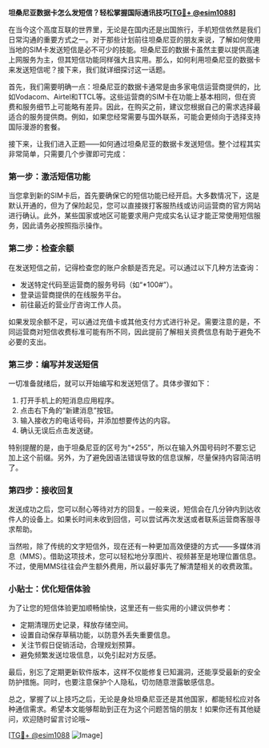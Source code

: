 **坦桑尼亚数据卡怎么发短信？轻松掌握国际通讯技巧[[TG💪+ @esim1088](https://t.me/s/esim1088)]**

在当今这个高度互联的世界里，无论是在国内还是出国旅行，手机短信依然是我们日常沟通的重要方式之一。对于那些计划前往坦桑尼亚的朋友来说，了解如何使用当地的SIM卡发送短信是必不可少的技能。坦桑尼亚的数据卡虽然主要以提供高速上网服务为主，但其短信功能同样强大且实用。那么，如何利用坦桑尼亚的数据卡来发送短信呢？接下来，我们就详细探讨这一话题。

首先，我们需要明确一点：坦桑尼亚的数据卡通常是由多家电信运营商提供的，比如Vodacom、Airtel和TTCL等。这些运营商的SIM卡在功能上基本相同，但在资费和服务细节上可能略有差异。因此，在购买之前，建议您根据自己的需求选择最适合的服务提供商。例如，如果您经常需要与国外联系，可能会更倾向于选择支持国际漫游的套餐。

接下来，让我们进入正题——如何通过坦桑尼亚的数据卡发送短信。整个过程其实非常简单，只需要几个步骤即可完成：

### **第一步：激活短信功能**
当您拿到新的SIM卡后，首先要确保它的短信功能已经开启。大多数情况下，这是默认开通的，但为了保险起见，您可以直接拨打客服热线或访问运营商的官方网站进行确认。此外，某些国家或地区可能要求用户完成实名认证才能正常使用短信服务，因此请务必按照指示操作。

### **第二步：检查余额**
在发送短信之前，记得检查您的账户余额是否充足。可以通过以下几种方法查询：
- 发送特定代码至运营商的服务号码（如“*100#”）。
- 登录运营商提供的在线服务平台。
- 前往最近的营业厅咨询工作人员。

如果发现余额不足，可以通过充值卡或其他支付方式进行补足。需要注意的是，不同运营商对短信收费标准可能有所不同，因此提前了解相关资费信息有助于避免不必要的支出。

### **第三步：编写并发送短信**
一切准备就绪后，就可以开始编写和发送短信了。具体步骤如下：
1. 打开手机上的短消息应用程序。
2. 点击右下角的“新建消息”按钮。
3. 输入接收方的电话号码，并添加想要传达的内容。
4. 确认无误后点击发送键。

特别提醒的是，由于坦桑尼亚的区号为“+255”，所以在输入外国号码时不要忘记加上这个前缀。另外，为了避免因语法错误导致的信息误解，尽量保持内容简洁明了。

### **第四步：接收回复**
发送成功之后，您可以耐心等待对方的回复。一般来说，短信会在几分钟内到达收件人的设备上。如果长时间未收到回信，可以尝试再次发送或者联系运营商客服寻求帮助。

当然啦，除了传统的文字短信外，现在还有一种更加高效便捷的方式——多媒体消息（MMS）。借助这项技术，您可以轻松地分享图片、视频甚至是地理位置信息。不过，使用MMS往往会产生额外费用，所以最好事先了解清楚相关的收费政策。

### **小贴士：优化短信体验**
为了让您的短信体验更加顺畅愉快，这里还有一些实用的小建议供参考：
- 定期清理历史记录，释放存储空间。
- 设置自动保存草稿功能，以防意外丢失重要信息。
- 关注节假日促销活动，合理规划预算。
- 避免频繁发送垃圾信息，以免引起对方反感。

最后，别忘了定期更新软件版本，这样不仅能修复已知漏洞，还能享受最新的安全防护措施。同时，也要注意保护个人隐私，切勿随意泄露敏感信息。

总之，掌握了以上技巧之后，无论是身处坦桑尼亚还是其他国家，都能轻松应对各种通信需求。希望本文能够帮助到正在为这个问题苦恼的朋友！如果你还有其他疑问，欢迎随时留言讨论哦~

[[TG💪+ @esim1088](https://t.me/s/esim1088) ![Image](https://i.postimg.cc/4NQfJmqS/Snipaste-2025-05-13-00-14-12.png)]
